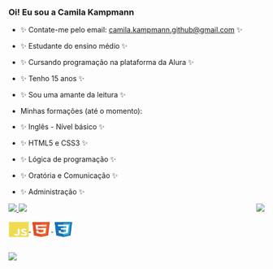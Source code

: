 ### Oi! Eu sou a Camila Kampmann

- ✨ Contate-me pelo email: camila.kampmann.github@gmail.com ✨
- ✨ Estudante do ensino médio ✨
- ✨ Cursando programação na plataforma da Alura ✨
- ✨ Tenho 15 anos ✨
- ✨ Sou uma amante da leitura ✨

- Minhas formações (até o momento):
- ✨ Inglês - Nível básico ✨
- ✨ HTML5 e CSS3 ✨
- ✨ Lógica de programação ✨
- ✨ Oratória e Comunicação ✨
- ✨ Administração ✨

<div>
    <img align="right" height="200" src="https://c.tenor.com/ubkgsEHmfe4AAAAC/anime-aesthetic.gif">
</div>

<div>
  <a href="https://github.com/CamilaKampmann">
  <img height="180em" src="https://github-readme-stats.vercel.app/api?username=CamilaKampmann&show_icons=true&theme=radical&include_all_commits=true&count_private=true"/>
  <img height="180em" src="https://github-readme-stats.vercel.app/api/top-langs/?username=CamilaKampmann&layout=compact&langs_count=7&theme=radical"/>  
</div>
  
<div style="display: inline_block"> <br>
  <img align="center" alt="Camila-Js" height="30" width="40" src="https://raw.githubusercontent.com/devicons/devicon/master/icons/javascript/javascript-plain.svg">
  <img align="center" alt="Camila-HTML" height="30" width="40" src="https://raw.githubusercontent.com/devicons/devicon/master/icons/html5/html5-original.svg">
  <img align="center" alt="Camila-CSS" height="30" width="40" src="https://raw.githubusercontent.com/devicons/devicon/master/icons/css3/css3-original.svg">
</div>
   
##

<div>
  <a href = "mailto:camila.kampmann.github@gmail.com"> <img src="https://img.shields.io/badge/-Gmail-%23333?style=for-the-badge&logo=gmail&logoColor=white" target="_blank"> </a>
</div>
